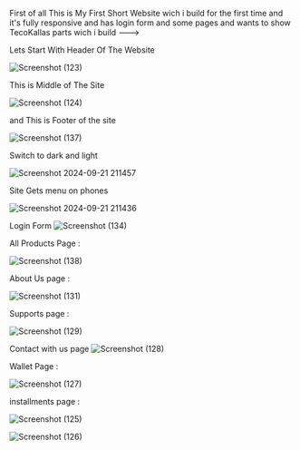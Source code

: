 
First of all This is My First Short Website wich i build for the first time and it's fully responsive and has login form and some pages and  wants to show TecoKallas parts  wich i build --->


Lets Start With Header Of The Website 

![Screenshot (123)](https://github.com/user-attachments/assets/85249e66-cd82-48ca-b4e8-0b77b5d2b7c0)

This is Middle of The Site 

![Screenshot (124)](https://github.com/user-attachments/assets/c95abb3e-d36d-4373-a1ae-8aa90e2a7334)


and This is Footer of the site

![Screenshot (137)](https://github.com/user-attachments/assets/f0342511-8c5a-4a45-8ad1-4a8bfe3f7ae0)

Switch to dark and light 

![Screenshot 2024-09-21 211457](https://github.com/user-attachments/assets/daac9df3-33d9-4cc0-b350-2c61adb83962)


Site Gets menu on phones 

![Screenshot 2024-09-21 211436](https://github.com/user-attachments/assets/9fca1b22-1b17-486b-87f2-e6ffb23cd522)


Login Form 
![Screenshot (134)](https://github.com/user-attachments/assets/0538c173-4245-4ac2-8c55-098283079622)


All Products Page : 

![Screenshot (138)](https://github.com/user-attachments/assets/763dbd87-85d7-46aa-bef5-f8191da8cf6d)

About Us page :

![Screenshot (131)](https://github.com/user-attachments/assets/b825ad72-bb71-40a3-96a8-cd8b5f034bfb)

Supports page : 

![Screenshot (129)](https://github.com/user-attachments/assets/35412e2b-c998-450d-8e6d-a4a481f9b132)

Contact with us page
![Screenshot (128)](https://github.com/user-attachments/assets/36548c7c-8f37-4432-8716-adcd60042269)

Wallet Page : 

![Screenshot (127)](https://github.com/user-attachments/assets/c0a070bf-594a-40cb-8b40-f5155ed7f226)

installments page : 

![Screenshot (125)](https://github.com/user-attachments/assets/7f8fa0fc-1e14-41f2-9541-031f96a042da)

![Screenshot (126)](https://github.com/user-attachments/assets/4d17990c-b13e-47d9-a1d1-7d33951e44ca)


